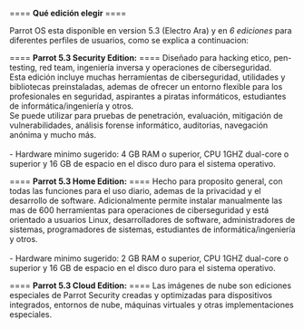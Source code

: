 ==== <b>Qué edición elegir</b> ====

Parrot OS esta disponible en version 5.3 (Electro Ara) y en <i>6 ediciones</i> para diferentes perfiles de usuarios, como se explica a continuacion:

==== <b>Parrot 5.3 Security Edition:</b> ==== Diseñado para hacking etico, pen-testing, red team, ingeniería inversa y operaciones de ciberseguridad.<br>
Esta edición incluye muchas herramientas de ciberseguridad, utilidades y bibliotecas preinstaladas, ademas de ofrecer un entorno flexible para los profesionales en seguridad, aspirantes a piratas informáticos, estudiantes de informática/ingeniería y otros. <br>Se puede utilizar para pruebas de penetración, evaluación, mitigación de vulnerabilidades, análisis forense informático, auditorias, navegación anónima y mucho más.
<br><br>- Hardware minimo sugerido: 4 GB RAM o superior, CPU 1GHZ dual-core o superior y 16 GB de espacio en el disco duro para el sistema operativo.

==== <b>Parrot 5.3 Home Edition:</b> ==== Hecho para proposito general, con todas las funciones para el uso diario, ademas de la privacidad y el desarrollo de software.
Adicionalmente permite instalar manualmente las mas de 600 herramientas para operaciones de ciberseguridad y está orientado a usuarios Linux, desarrolladores de software, administradores de sistemas, programadores de sistemas, estudiantes de informática/ingeniería y otros.
<br><br>- Hardware minimo sugerido: 2 GB RAM o superior, CPU 1GHZ dual-core o superior y 16 GB de espacio en el disco duro para el sistema operativo.


==== <b>Parrot 5.3 Cloud Edition:</b> ==== Las imágenes de nube son ediciones especiales de Parrot Security creadas y optimizadas para dispositivos integrados, entornos de nube, máquinas virtuales y otras implementaciones especiales.

